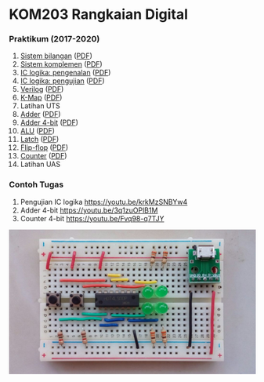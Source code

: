 # KOM203 Rangkaian Digital

### Praktikum (2017-2020)

1. [Sistem bilangan](p01/p01-sistem-bilangan.md)    ([PDF](p01/p01-sistem-bilangan.pdf))
2. [Sistem komplemen](p01/p02-komplemen.md)         ([PDF](p01/p02-komplemen.pdf))
3. [IC logika: pengenalan](p03/p03-breadboard.md)   ([PDF](p03/p03-breadboard.pdf))
4. [IC logika: pengujian](p03/p04-logic-ic.md)      ([PDF](p03/p04-logic-ic.pdf))
5. [Verilog](p05/p05-verilog.md)                    ([PDF](p05/p05-verilog.pdf))
6. [K-Map](p06/p06-kmap.md)                         ([PDF](p06/p06-kmap.pdf))
7. Latihan UTS
8. [Adder](p08/p08-adder.md)                        ([PDF](p08/p08-adder.pdf))
9. [Adder 4-bit](p08/p09-adder.md)                  ([PDF](p08/p09-adder.pdf))
10. [ALU](p10/p10-alu.md)                           ([PDF](p10/p10-alu.pdf))
11. [Latch](p11/p11-latch.md)                       ([PDF](p11/p11-latch.pdf))
12. [Flip-flop](p12/p12-flip-flop.md)               ([PDF](p12/p12-flip-flop.pdf))
13. [Counter](p13/p13-counter.md)                   ([PDF](p13/p13-counter.pdf))
14. Latihan UAS

### Contoh Tugas

1. Pengujian IC logika <https://youtu.be/krkMzSNBYw4>
2. Adder 4-bit <https://youtu.be/3q1zuOPlB1M>
3. Counter 4-bit <https://youtu.be/Fvq98-q7TJY>

![NAND](nand-bb.jpeg)
